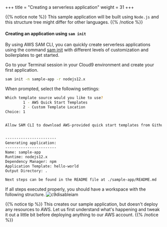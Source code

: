 +++
title = "Creating a serverless application"
weight = 31
+++

{{% notice note %}}
This sample application will be built using `Node.js` and this structure tree might differ for other languages.
{{% /notice %}}

#### Creating an application using `sam init`
By using AWS SAM CLI, you can quickly create serverless applications using the command [sam init](https://docs.aws.amazon.com/serverless-application-model/latest/developerguide/sam-cli-command-reference-sam-init.html) with different levels of customization and boilerplates to get started.

Go to your Terminal session in your Cloud9 environment and create your first application.

```sh
sam init -n sample-app -r nodejs12.x
```

When prompted, select the following settings:

```sh
Which template source would you like to use?
        1 - AWS Quick Start Templates
        2 - Custom Template Location
Choice: 1


Allow SAM CLI to download AWS-provided quick start templates from Github [Y/n]: n


-----------------------
Generating application:
-----------------------
Name: sample-app
Runtime: nodejs12.x
Dependency Manager: npm
Application Template: hello-world
Output Directory: .

Next steps can be found in the README file at ./sample-app/README.md
```

If all steps executed properly, you should have a workspace with the following structure.
![c9disableiam](/images/sam-init-app.png)

{{% notice tip %}}
This creates our sample application, but doesn't deploy any resources to AWS. Let us first understand what's happening and tweak it out a little bit before deploying anything to our AWS account.
{{% /notice %}}